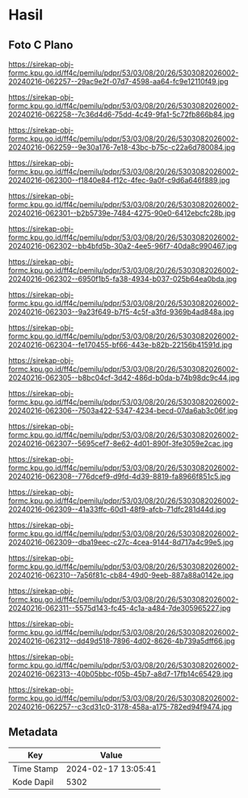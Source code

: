 # Hasil

## Foto C Plano

https://sirekap-obj-formc.kpu.go.id/ff4c/pemilu/pdpr/53/03/08/20/26/5303082026002-20240216-062257--29ac9e2f-07d7-4598-aa64-fc9e12110f49.jpg

https://sirekap-obj-formc.kpu.go.id/ff4c/pemilu/pdpr/53/03/08/20/26/5303082026002-20240216-062258--7c36d4d6-75dd-4c49-9fa1-5c72fb866b84.jpg

https://sirekap-obj-formc.kpu.go.id/ff4c/pemilu/pdpr/53/03/08/20/26/5303082026002-20240216-062259--9e30a176-7e18-43bc-b75c-c22a6d780084.jpg

https://sirekap-obj-formc.kpu.go.id/ff4c/pemilu/pdpr/53/03/08/20/26/5303082026002-20240216-062300--f1840e84-f12c-4fec-9a0f-c9d6a646f889.jpg

https://sirekap-obj-formc.kpu.go.id/ff4c/pemilu/pdpr/53/03/08/20/26/5303082026002-20240216-062301--b2b5739e-7484-4275-90e0-6412ebcfc28b.jpg

https://sirekap-obj-formc.kpu.go.id/ff4c/pemilu/pdpr/53/03/08/20/26/5303082026002-20240216-062302--bb4bfd5b-30a2-4ee5-96f7-40da8c990467.jpg

https://sirekap-obj-formc.kpu.go.id/ff4c/pemilu/pdpr/53/03/08/20/26/5303082026002-20240216-062302--6950f1b5-fa38-4934-b037-025b64ea0bda.jpg

https://sirekap-obj-formc.kpu.go.id/ff4c/pemilu/pdpr/53/03/08/20/26/5303082026002-20240216-062303--9a23f649-b7f5-4c5f-a3fd-9369b4ad848a.jpg

https://sirekap-obj-formc.kpu.go.id/ff4c/pemilu/pdpr/53/03/08/20/26/5303082026002-20240216-062304--fe170455-bf66-443e-b82b-22156b41591d.jpg

https://sirekap-obj-formc.kpu.go.id/ff4c/pemilu/pdpr/53/03/08/20/26/5303082026002-20240216-062305--b8bc04cf-3d42-486d-b0da-b74b98dc9c44.jpg

https://sirekap-obj-formc.kpu.go.id/ff4c/pemilu/pdpr/53/03/08/20/26/5303082026002-20240216-062306--7503a422-5347-4234-becd-07da6ab3c06f.jpg

https://sirekap-obj-formc.kpu.go.id/ff4c/pemilu/pdpr/53/03/08/20/26/5303082026002-20240216-062307--5695cef7-8e62-4d01-890f-3fe3059e2cac.jpg

https://sirekap-obj-formc.kpu.go.id/ff4c/pemilu/pdpr/53/03/08/20/26/5303082026002-20240216-062308--776dcef9-d9fd-4d39-8819-fa8966f851c5.jpg

https://sirekap-obj-formc.kpu.go.id/ff4c/pemilu/pdpr/53/03/08/20/26/5303082026002-20240216-062309--41a33ffc-60d1-48f9-afcb-71dfc281d44d.jpg

https://sirekap-obj-formc.kpu.go.id/ff4c/pemilu/pdpr/53/03/08/20/26/5303082026002-20240216-062309--dba19eec-c27c-4cea-9144-8d717a4c99e5.jpg

https://sirekap-obj-formc.kpu.go.id/ff4c/pemilu/pdpr/53/03/08/20/26/5303082026002-20240216-062310--7a56f81c-cb84-49d0-9eeb-887a88a0142e.jpg

https://sirekap-obj-formc.kpu.go.id/ff4c/pemilu/pdpr/53/03/08/20/26/5303082026002-20240216-062311--5575d143-fc45-4c1a-a484-7de305965227.jpg

https://sirekap-obj-formc.kpu.go.id/ff4c/pemilu/pdpr/53/03/08/20/26/5303082026002-20240216-062312--dd49d518-7896-4d02-8626-4b739a5dff66.jpg

https://sirekap-obj-formc.kpu.go.id/ff4c/pemilu/pdpr/53/03/08/20/26/5303082026002-20240216-062313--40b05bbc-f05b-45b7-a8d7-17fb14c65429.jpg

https://sirekap-obj-formc.kpu.go.id/ff4c/pemilu/pdpr/53/03/08/20/26/5303082026002-20240216-062257--c3cd31c0-3178-458a-a175-782ed94f9474.jpg


## Metadata

| Key        | Value               |
| ---------- | ------------------- |
| Time Stamp | 2024-02-17 13:05:41 |
| Kode Dapil | 5302                |



